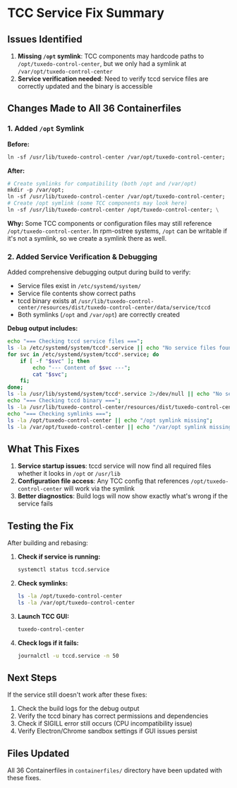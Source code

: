 # TCC Service Fix Summary

## Issues Identified

1. **Missing `/opt` symlink**: TCC components may hardcode paths to `/opt/tuxedo-control-center`, but we only had a symlink at `/var/opt/tuxedo-control-center`
2. **Service verification needed**: Need to verify tccd service files are correctly updated and the binary is accessible

## Changes Made to All 36 Containerfiles

### 1. Added `/opt` Symlink

**Before:**

```dockerfile
ln -sf /usr/lib/tuxedo-control-center /var/opt/tuxedo-control-center;
```

**After:**

```dockerfile
# Create symlinks for compatibility (both /opt and /var/opt)
mkdir -p /var/opt;
ln -sf /usr/lib/tuxedo-control-center /var/opt/tuxedo-control-center;
# Create /opt symlink (some TCC components may look here)
ln -sf /usr/lib/tuxedo-control-center /opt/tuxedo-control-center; \
```

**Why:** Some TCC components or configuration files may still reference `/opt/tuxedo-control-center`. In rpm-ostree systems, `/opt` can be writable if it's not a symlink, so we create a symlink there as well.

### 2. Added Service Verification & Debugging

Added comprehensive debugging output during build to verify:

- Service files exist in `/etc/systemd/system/`
- Service file contents show correct paths
- tccd binary exists at `/usr/lib/tuxedo-control-center/resources/dist/tuxedo-control-center/data/service/tccd`
- Both symlinks (`/opt` and `/var/opt`) are correctly created

**Debug output includes:**

```bash
echo "=== Checking tccd service files ===";
ls -la /etc/systemd/system/tccd*.service || echo "No service files found";
for svc in /etc/systemd/system/tccd*.service; do
    if [ -f "$svc" ]; then
        echo "--- Content of $svc ---";
        cat "$svc";
    fi;
done;
ls -la /usr/lib/systemd/system/tccd*.service 2>/dev/null || echo "No service files in /usr/lib/systemd/system";
echo "=== Checking tccd binary ===";
ls -la /usr/lib/tuxedo-control-center/resources/dist/tuxedo-control-center/data/service/tccd || echo "tccd binary not found";
echo "=== Checking symlinks ===";
ls -la /opt/tuxedo-control-center || echo "/opt symlink missing";
ls -la /var/opt/tuxedo-control-center || echo "/var/opt symlink missing";
```

## What This Fixes

1. **Service startup issues**: tccd service will now find all required files whether it looks in `/opt` or `/usr/lib`
2. **Configuration file access**: Any TCC config that references `/opt/tuxedo-control-center` will work via the symlink
3. **Better diagnostics**: Build logs will now show exactly what's wrong if the service fails

## Testing the Fix

After building and rebasing:

1. **Check if service is running:**

   ```bash
   systemctl status tccd.service
   ```

2. **Check symlinks:**

   ```bash
   ls -la /opt/tuxedo-control-center
   ls -la /var/opt/tuxedo-control-center
   ```

3. **Launch TCC GUI:**

   ```bash
   tuxedo-control-center
   ```

4. **Check logs if it fails:**
   ```bash
   journalctl -u tccd.service -n 50
   ```

## Next Steps

If the service still doesn't work after these fixes:

1. Check the build logs for the debug output
2. Verify the tccd binary has correct permissions and dependencies
3. Check if SIGILL error still occurs (CPU incompatibility issue)
4. Verify Electron/Chrome sandbox settings if GUI issues persist

## Files Updated

All 36 Containerfiles in `containerfiles/` directory have been updated with these fixes.

